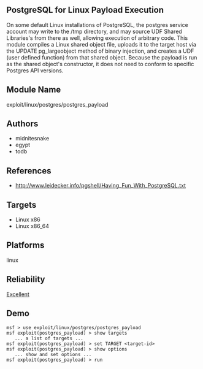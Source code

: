 ## PostgreSQL for Linux Payload Execution

On some default Linux installations of PostgreSQL, the 
postgres service account may write to the /tmp directory, 
and may source UDF Shared Libraries's from there as well, 
allowing execution of arbitrary code. This module compiles a 
Linux shared object file, uploads it to the target host via 
the UPDATE pg_largeobject method of binary injection, and 
creates a UDF (user defined function) from that shared 
object. Because the payload is run as the shared object's 
constructor, it does not need to conform to specific 
Postgres API versions.


## Module Name
exploit/linux/postgres/postgres_payload

## Authors
* midnitesnake
* egypt
* todb


## References
* http://www.leidecker.info/pgshell/Having_Fun_With_PostgreSQL.txt



## Targets
* Linux x86
* Linux x86_64


## Platforms
linux

## Reliability
[Excellent](https://github.com/rapid7/metasploit-framework/wiki/Exploit-Ranking)

## Demo

```
msf > use exploit/linux/postgres/postgres_payload
msf exploit(postgres_payload) > show targets
   ... a list of targets ...
msf exploit(postgres_payload) > set TARGET <target-id>
msf exploit(postgres_payload) > show options
   ... show and set options ...
msf exploit(postgres_payload) > run
```
    
    